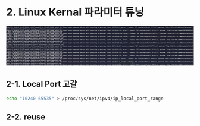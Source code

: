 # 2. Linux Kernal 파라미터 튜닝

![nginx_log1](./images/2/nginx_log1.png)

## 2-1. Local Port 고갈

```bash
echo "10240 65535" > /proc/sys/net/ipv4/ip_local_port_range
```

## 2-2. reuse


